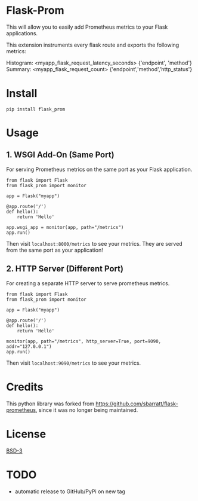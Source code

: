 # Flask-Prom

This will allow you to easily add Prometheus metrics to your Flask applications.

This extension instruments every flask route and exports the following metrics:

Histogram: <myapp_flask_request_latency_seconds> {'endpoint', 'method'}
Summary: <myapp_flask_request_count> {'endpoint','method','http_status'}

# Install

```
pip install flask_prom
```

# Usage


## 1. WSGI Add-On (Same Port)

For serving Prometheus metrics on the same port as your Flask application.

```
from flask import Flask
from flask_prom import monitor

app = Flask("myapp")

@app.route('/')
def hello():
    return 'Hello'

app.wsgi_app = monitor(app, path="/metrics")
app.run()
```

Then visit `localhost:8000/metrics` to see your metrics. They are served from the
same port as your application!

## 2. HTTP Server (Different Port)

For creating a separate HTTP server to serve prometheus metrics.

```
from flask import Flask
from flask_prom import monitor

app = Flask("myapp")

@app.route('/')
def hello():
    return 'Hello'

monitor(app, path="/metrics", http_server=True, port=9090, addr="127.0.0.1")
app.run()
```

Then visit `localhost:9090/metrics` to see your metrics.

# Credits

This python library was forked from https://github.com/sbarratt/flask-prometheus,
since it was no longer being maintained.

# License

[BSD-3](LICENSE)

# TODO
- automatic release to GitHub/PyPi on new tag
